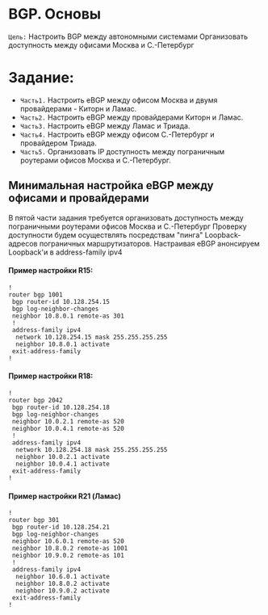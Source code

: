 # BGP. Основы

`Цель:`
Настроить BGP между автономными системами
Организовать доступность между офисами Москва и С.-Петербург

# Задание:

- `Часть1.` Настроить eBGP между офисом Москва и двумя провайдерами - Киторн и Ламас.
- `Часть2.` Настроить eBGP между провайдерами Киторн и Ламас.
- `Часть3.` Настроить eBGP между Ламас и Триада.
- `Часть4.` Настроить eBGP между офисом С.-Петербург и провайдером Триада.
- `Часть5.` Организовать IP доступность между пограничным роутерами офисов Москва и С.-Петербург.

## Минимальная настройка eBGP между офисами и провайдерами  
В пятой части задания требуется организовать доступность между пограничными роутерами офисов Москва и С.-Петербург 
Проверку доступности будем осуществлять посредствам "пинга" Loopback-адресов пограничных маршрутизаторов.
Настраивая eBGP анонсируем Loopback'и в address-family ipv4

#### Пример настройки R15:
~~~
!
router bgp 1001
 bgp router-id 10.128.254.15
 bgp log-neighbor-changes
 neighbor 10.8.0.1 remote-as 301
 !
 address-family ipv4
  network 10.128.254.15 mask 255.255.255.255
  neighbor 10.8.0.1 activate
 exit-address-family
!
~~~
#### Пример настройки R18:
~~~
!
router bgp 2042
 bgp router-id 10.128.254.18
 bgp log-neighbor-changes
 neighbor 10.0.2.1 remote-as 520
 neighbor 10.0.4.1 remote-as 520
 !
 address-family ipv4
  network 10.128.254.18 mask 255.255.255.255
  neighbor 10.0.2.1 activate
  neighbor 10.0.4.1 activate
 exit-address-family
!
~~~
#### Пример настройки R21 (Ламас)
~~~
!
router bgp 301
 bgp router-id 10.128.254.21
 bgp log-neighbor-changes
 neighbor 10.6.0.1 remote-as 520
 neighbor 10.8.0.2 remote-as 1001
 neighbor 10.9.0.2 remote-as 101
 !
 address-family ipv4
  neighbor 10.6.0.1 activate
  neighbor 10.8.0.2 activate
  neighbor 10.9.0.2 activate
 exit-address-family
!
~~~
